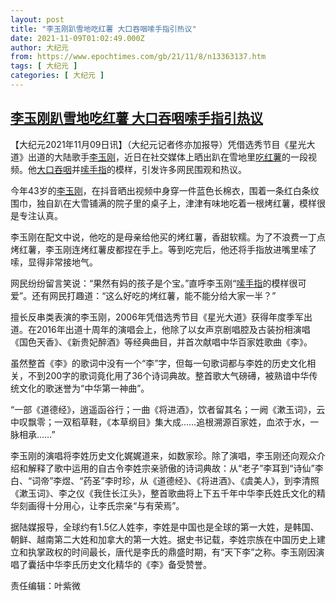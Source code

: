 ```yaml
---
layout: post
title: "李玉刚趴雪地吃红薯 大口吞咽嗦手指引热议"
date: 2021-11-09T01:02:49.000Z
author: 大纪元
from: https://www.epochtimes.com/gb/21/11/8/n13363137.htm
tags: [ 大纪元 ]
categories: [ 大纪元 ]
---
```

<!--1636419769000-->
[李玉刚趴雪地吃红薯 大口吞咽嗦手指引热议](https://www.epochtimes.com/gb/21/11/8/n13363137.htm)
------

<div>
<p>【大纪元2021年11月09日讯】（大纪元记者佟亦加报导）凭借选秀节目《星光大道》出道的大陆歌手<a href="https://www.epochtimes.com/gb/tag/%E6%9D%8E%E7%8E%89%E5%88%9A.html">李玉刚</a>，近日在社交媒体上晒出趴在雪地里<a href="https://www.epochtimes.com/gb/tag/%E5%90%83%E7%BA%A2%E8%96%AF.html">吃红薯</a>的一段视频。他<a href="https://www.epochtimes.com/gb/tag/%E5%A4%A7%E5%8F%A3%E5%90%9E%E5%92%BD.html">大口吞咽</a>并<a href="https://www.epochtimes.com/gb/tag/%E5%97%A6%E6%89%8B%E6%8C%87.html">嗦手指</a>的模样，引发许多网民围观和热议。</p><p>今年43岁的<a href="https://www.epochtimes.com/gb/tag/%E6%9D%8E%E7%8E%89%E5%88%9A.html">李玉刚</a>，在抖音晒出视频中身穿一件蓝色长棉衣，围着一条红白条纹围巾，独自趴在大雪铺满的院子里的桌子上，津津有味地吃着一根烤红薯，模样很是专注认真。</p><p>李玉刚在配文中说，他吃的是母亲给他买的烤红薯，香甜软糯。为了不浪费一丁点烤红薯，李玉刚连烤红薯皮都捏在手上。等到吃完后，他还将手指放进嘴里嗦了嗦，显得非常接地气。</p><p>网民纷纷留言笑说：“果然有妈的孩子是个宝。”直呼李玉刚“<a href="https://www.epochtimes.com/gb/tag/%E5%97%A6%E6%89%8B%E6%8C%87.html">嗦手指</a>的模样很可爱”。还有网民打趣道：“这么好吃的烤红薯，能不能分给大家一半？”</p><p>擅长反串类表演的李玉刚，2006年凭借选秀节目《星光大道》获得年度季军出道。在2016年出道十周年的演唱会上，他除了以女声京剧唱腔及古装扮相演唱《国色天香》、《新贵妃醉酒》等经典曲目，并首次献唱中华百家姓歌曲《李》。</p><p>虽然整首《李》的歌词中没有一个“李”字，但每一句歌词都与李姓的历史文化相关，不到200字的歌词竟化用了36个诗词典故。整首歌大气磅礡，被熟谙中华传统文化的歌迷誉为“中华第一神曲”。</p><p>“一部《道德经》，逍遥函谷行；一曲《将进酒》，饮者留其名；一阙《漱玉词》，云中叹飘零；一双稻草鞋，《本草纲目》集大成……追根溯源百家姓，血浓于水，一脉相承……”</p><p>李玉刚的演唱将李姓历史文化娓娓道来，如数家珍。除了演唱，李玉刚还向观众介绍和解释了歌中运用的自古令李姓宗亲骄傲的诗词典故：从“老子”李耳到“诗仙”李白、“词帝”李煜、“药圣”李时珍，从《道德经》、《将进酒》、《虞美人》，到李清照《漱玉词》、李之仪《我住长江头》，整首歌曲将上下五千年中华李氏姓氏文化的精华刻画得十分用心，让李氏宗亲“与有荣焉”。</p><p>据陆媒报导，全球约有1.5亿人姓李，李姓是中国也是全球的第一大姓，是韩国、朝鲜、越南第二大姓和加拿大的第一大姓。据史书记载，李姓宗族在中国历史上建立和执掌政权的时间最长，唐代是李氏的鼎盛时期，有“天下李”之称。李玉刚因演唱了囊括中华李氏历史文化精华的《李》备受赞誉。</p><p>责任编辑：叶紫微</p>
</div>
